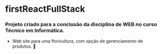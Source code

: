 # firstReactFullStack

### Projeto criado para a conclusão da disciplina de WEB no curso Técnico em Informática.
- Web site para uma floricultura, com opção de gerenciamento de produtos. 🌻
